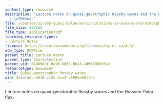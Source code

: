 ```yaml
---
content_type: resource
description: "Lecture notes on quasi-geostrophic Rossby waves and the Eliassen-Palm\
  \ \uFB02ux."
file: /courses/12-803-quasi-balanced-circulations-in-oceans-and-atmospheres-fall-2009/4a1efaebd316cf2d4ce3c596de601fda_MIT12_803F09_lec17.pdf
file_size: 177165
file_type: application/pdf
learning_resource_types:
- Lecture Notes
license: https://creativecommons.org/licenses/by-nc-sa/4.0/
ocw_type: OCWFile
parent_title: Lecture Notes
parent_type: CourseSection
parent_uid: 6146903f-0e96-b853-0643-4d968983054e
resourcetype: Document
title: Quasi-geostrophic Rossby waves
uid: 4a1efaeb-d316-cf2d-4ce3-c596de601fda
---
```

Lecture notes on quasi-geostrophic Rossby waves and the Eliassen-Palm ﬂux.